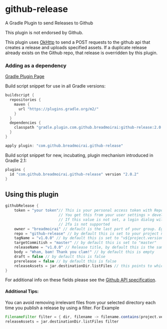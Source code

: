 # github-release
A Gradle Plugin to send Releases to Github

This plugin is not endorsed by Github.

This plugin uses [OkHttp](http://square.github.io/okhttp/) to send a POST requests to the github api that creates a release and uploads specified assets.
If a duplicate release already exists on the Github repo, that release is overridden by this plugin.

### Adding as a dependency
[Gradle Plugin Page](https://plugins.gradle.org/plugin/com.github.breadmoirai.github-release)

Build script snippet for use in all Gradle versions:
```groovy
buildscript {
  repositories {
    maven {
      url "https://plugins.gradle.org/m2/"
    }
  }
  dependencies {
    classpath "gradle.plugin.com.github.breadmoirai:github-release:2.0.2"
  }
}

apply plugin: "com.github.breadmoirai.github-release"
```

Build script snippet for new, incubating, plugin mechanism introduced in Gradle 2.1:
```groovy
plugins {
  id "com.github.breadmoirai.github-release" version "2.0.2"
}
```

## Using this plugin

```groovy
githubRelease {
    token = "your token"// This is your personal access token with Repo permissions
                        // You get this from your user settings > developer settings
                        // If this value is not set, a login dialog will prompt you for your credentials.
                        // 2fa is not supported
    owner = "breadmoirai" // default is the last part of your group. Eg group: "com.github.breadmoirai" => owner: "breadmoirai"
    repo = "github-release" // by default this is set to your project name
    tagName = "v1.0.0" // by default this is set to "v${project.version}"
    targetCommitish = "master" // by default this is set to "master"
    releaseName = "v1.0.0" // Release title, by default this is the same as the tagName
    body = "Wham, bam! Thank you clam!" // by default this is empty
    draft = false // by default this is false
    prerelease = false // by default this is false
    releaseAssets = jar.destinationDir.listFiles // this points to which files you want to upload as assets with your release
}
```
For additional info on these fields please see the [Github API specification](https://developer.github.com/v3/repos/releases/#create-a-release).


#### Additional Tips:

You can avoid removing irrelevant files from your selected directory each time you publish a release by using a filter. 
For Example 
```groovy
FilenameFilter filter = { dir, filename -> filename.contains(project.version) }
releaseAssets = jar.destinationDir.listFiles filter
```
